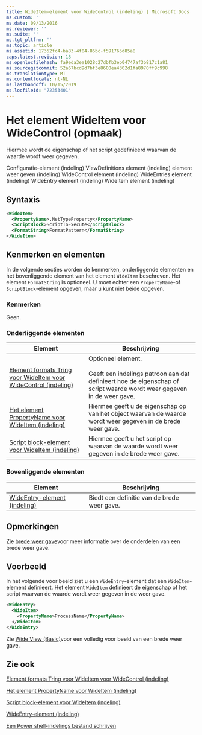 ```yaml
---
title: WideItem-element voor WideControl (indeling) | Microsoft Docs
ms.custom: ''
ms.date: 09/13/2016
ms.reviewer: ''
ms.suite: ''
ms.tgt_pltfrm: ''
ms.topic: article
ms.assetid: 17352fc4-ba83-4f04-86bc-f591765d85a8
caps.latest.revision: 18
ms.openlocfilehash: fa9eda3ea1028c27dbfb3eb04747af3b817c1a81
ms.sourcegitcommit: 52a67bcd9d7bf3e8600ea4302d1fa8970ff9c998
ms.translationtype: MT
ms.contentlocale: nl-NL
ms.lasthandoff: 10/15/2019
ms.locfileid: "72353401"
---
```

# <a name="wideitem-element-for-widecontrol-format"></a>Het element WideItem voor WideControl (opmaak)

Hiermee wordt de eigenschap of het script gedefinieerd waarvan de waarde wordt weer gegeven.

Configuratie-element (indeling) ViewDefinitions element (indeling) element weer geven (indeling) WideControl element (indeling) WideEntries element (indeling) WideEntry element (indeling) WideItem element (indeling)

## <a name="syntax"></a>Syntaxis

```xml
<WideItem>
  <PropertyName>.NetTypeProperty</PropertyName>
  <ScriptBlock>ScriptToExecute</ScriptBlock>
  <FormatString>FormatPattern</FormatString>
</WideItem>
```

## <a name="attributes-and-elements"></a>Kenmerken en elementen

In de volgende secties worden de kenmerken, onderliggende elementen en het bovenliggende element van het element `WideItem` beschreven. Het element `FormatString` is optioneel. U moet echter een `PropertyName`-of `ScriptBlock`-element opgeven, maar u kunt niet beide opgeven.

### <a name="attributes"></a>Kenmerken

Geen.

### <a name="child-elements"></a>Onderliggende elementen

|Element|Beschrijving|
|-------------|-----------------|
|[Element formats Tring voor WideItem voor WideControl (indeling)](./formatstring-element-for-wideitem-for-widecontrol-format.md)|Optioneel element.<br /><br /> Geeft een indelings patroon aan dat definieert hoe de eigenschap of script waarde wordt weer gegeven in de weer gave.|
|[Het element PropertyName voor WideItem (indeling)](./propertyname-element-for-wideitem-for-widecontrol-format.md)|Hiermee geeft u de eigenschap op van het object waarvan de waarde wordt weer gegeven in de brede weer gave.|
|[Script block-element voor WideItem (indeling)](./scriptblock-element-for-wideitem-for-widecontrol-format.md)|Hiermee geeft u het script op waarvan de waarde wordt weer gegeven in de brede weer gave.|

### <a name="parent-elements"></a>Bovenliggende elementen

|Element|Beschrijving|
|-------------|-----------------|
|[WideEntry-element (indeling)](./wideentry-element-for-widecontrol-format.md)|Biedt een definitie van de brede weer gave.|

## <a name="remarks"></a>Opmerkingen

Zie [brede weer gave](./creating-a-wide-view.md)voor meer informatie over de onderdelen van een brede weer gave.

## <a name="example"></a>Voorbeeld

In het volgende voor beeld ziet u een `WideEntry`-element dat één `WideItem`-element definieert. Het element `WideItem` definieert de eigenschap of het script waarvan de waarde wordt weer gegeven in de weer gave.

```xml
<WideEntry>
  <WideItem>
    <PropertyName>ProcessName</PropertyName>
  </WideItem>
</WideEntry>
```

Zie [Wide View (Basic)](./wide-view-basic.md)voor een volledig voor beeld van een brede weer gave.

## <a name="see-also"></a>Zie ook

[Element formats Tring voor WideItem voor WideControl (indeling)](./formatstring-element-for-wideitem-for-widecontrol-format.md)

[Het element PropertyName voor WideItem (indeling)](./propertyname-element-for-wideitem-for-widecontrol-format.md)

[Script block-element voor WideItem (indeling)](./scriptblock-element-for-wideitem-for-widecontrol-format.md)

[WideEntry-element (indeling)](./wideentry-element-for-widecontrol-format.md)

[Een Power shell-indelings bestand schrijven](./writing-a-powershell-formatting-file.md)
